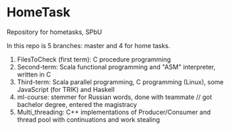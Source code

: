 # HomeTask
Repository for hometasks, SPbU

In this repo is 5 branches: master and 4 for home tasks.
  1) FilesToCheck (first term): C procedure programming
  2) Second-term: Scala functional programming and "ASM" interpreter, written in C
  3) Third-term: Scala parallel programming, C programming (Linux), some JavaScript (for TRIK) and Haskell
  4) ml-course: stemmer for Russian words, done with teammate
  // got bachelor degree, entered the magistracy
  5) Multi_threading: C++ implementations of Producer/Consumer and thread pool with continuations and work stealing


